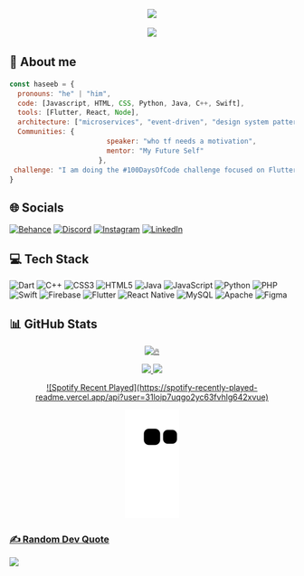 <p align="center">
<img src="https://svgshare.com/i/pMN.svg"/> </a> 
</p>

<p align="center">
<a href="https://discord.com/users/706909903482257509" target="_blank">
  <img src="https://lanyard-profile-readme.vercel.app/api/706909903482257509?theme=light&bg=809ecf&animated=false&hideDiscrim=true&borderRadius=30px&idleMessage=Probably%20doing%20something%20else..." />

</a>
  </p>
  
## 💫 About me
        
```javascript
const haseeb = {
  pronouns: "he" | "him",
  code: [Javascript, HTML, CSS, Python, Java, C++, Swift],
  tools: [Flutter, React, Node],
  architecture: ["microservices", "event-driven", "design system pattern"],
  Communities: {
                        speaker: "who tf needs a motivation",
                        mentor: "My Future Self"
                      },
 challenge: "I am doing the #100DaysOfCode challenge focused on Flutter. (no cap)" 
}
```


## 🌐 Socials
[![Behance](https://img.shields.io/badge/Behance-1769ff?logo=behance&logoColor=white)](https://www.behance.net/hsbazr) [![Discord](https://img.shields.io/badge/Discord-%237289DA.svg?logo=discord&logoColor=white)](https://discord.gg/Nzmu8Jn5DT) [![Instagram](https://img.shields.io/badge/Instagram-%23E4405F.svg?logo=Instagram&logoColor=white)](https://instagram.com/hmseeb) [![LinkedIn](https://img.shields.io/badge/LinkedIn-%230077B5.svg?logo=linkedin&logoColor=white)](https://www.linkedin.com/in/haseeb-azhar-1b416b228/) 

## 💻 Tech Stack
![Dart](https://img.shields.io/badge/dart-%230175C2.svg?style=for-the-badge&logo=dart&logoColor=white) ![C++](https://img.shields.io/badge/c++-%2300599C.svg?style=for-the-badge&logo=c%2B%2B&logoColor=white) ![CSS3](https://img.shields.io/badge/css3-%231572B6.svg?style=for-the-badge&logo=css3&logoColor=white) ![HTML5](https://img.shields.io/badge/html5-%23E34F26.svg?style=for-the-badge&logo=html5&logoColor=white) ![Java](https://img.shields.io/badge/java-%23ED8B00.svg?style=for-the-badge&logo=java&logoColor=white) ![JavaScript](https://img.shields.io/badge/javascript-%23323330.svg?style=for-the-badge&logo=javascript&logoColor=%23F7DF1E) ![Python](https://img.shields.io/badge/python-3670A0?style=for-the-badge&logo=python&logoColor=ffdd54) ![PHP](https://img.shields.io/badge/php-%23777BB4.svg?style=for-the-badge&logo=php&logoColor=white) ![Swift](https://img.shields.io/badge/swift-F54A2A?style=for-the-badge&logo=swift&logoColor=white) ![Firebase](https://img.shields.io/badge/firebase-%23039BE5.svg?style=for-the-badge&logo=firebase) ![Flutter](https://img.shields.io/badge/Flutter-%2302569B.svg?style=for-the-badge&logo=Flutter&logoColor=white) ![React Native](https://img.shields.io/badge/react_native-%2320232a.svg?style=for-the-badge&logo=react&logoColor=%2361DAFB) ![MySQL](https://img.shields.io/badge/mysql-%2300f.svg?style=for-the-badge&logo=mysql&logoColor=white) ![Apache](https://img.shields.io/badge/apache-%23D42029.svg?style=for-the-badge&logo=apache&logoColor=white) 	![Figma](https://img.shields.io/badge/figma-%23F24E1E.svg?style=for-the-badge&logo=figma&logoColor=white)
## 📊 GitHub Stats
<p align="center">
    <a href="https://github.com/anuraghazra/github-readme-stats">
        <img title=🔥 src="https://github-readme-streak-stats.herokuapp.com/?user=Adivise&theme=black-ice&hide_border=true&stroke=0000&background=060A0CD0"/>
    </a>
</p>
<div align="center">
  <a href="https://github.com/Adivise">
  <img height="180em" src="https://github-readme-stats.vercel.app/api?username=hmseeb&show_icons=true&theme=dracula&include_all_commits=true&count_private=true"/>
  <img height="180em" src="https://github-readme-stats.vercel.app/api/top-langs/?username=hmseeb&layout=compact&langs_count=7&theme=dracula"/>
</div>

<p align="center"> 
![Spotify Recent Played](https://spotify-recently-played-readme.vercel.app/api?user=31loip7uqgo2yc63fvhlg642xvue)
</p>

<div align="center">
  
  ![Snake animation](https://github.com/rafaballerini/rafaballerini/blob/output/github-contribution-grid-snake.svg)
  
</div>

### ✍️ Random Dev Quote
![](https://quotes-github-readme.vercel.app/api?type=horizontal&theme=radical)

<!-- ---
[![](https://visitcount.itsvg.in/api?id=hsbazr&icon=0&color=0)](https://visitcount.itsvg.in) -->

<!-- Proudly created with GPRM ( https://gprm.itsvg.in ) -->
